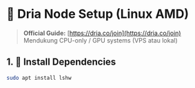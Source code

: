 # 🚀 Dria Node Setup (Linux AMD)

> **Official Guide:** [https://dria.co/join](https://dria.co/join)  
> Mendukung CPU-only / GPU systems (VPS atau lokal)

## 1. 🔧 Install Dependencies
```bash
sudo apt install lshw
